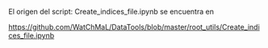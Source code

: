 

El origen del script: Create_indices_file.ipynb se encuentra en

https://github.com/WatChMaL/DataTools/blob/master/root_utils/Create_indices_file.ipynb
